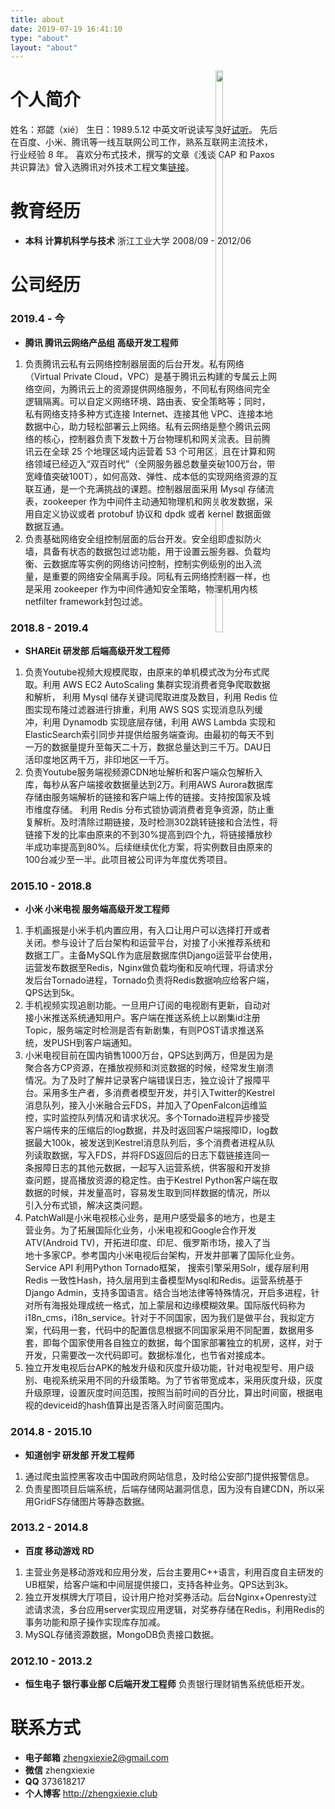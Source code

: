 ```yaml
---
title: about
date: 2019-07-19 16:41:10
type: "about"
layout: "about"
---
```


<img style="position:relative;right:100px;float:right" src="/medias/pic/2.jpg" width="15%" height="48%">

# 个人简介
姓名：郑勰（xié）
生日：1989.5.12
中英文听说读写良好[试听](https://music.163.com/dj?id=2059907935&userid=52336738)。
先后在百度、小米、腾讯等一线互联网公司工作，熟系互联网主流技术，行业经验 8 年。
喜欢分布式技术，撰写的文章《浅谈 CAP 和 Paxos 共识算法》曾入选腾讯对外技术工程文集[链接](https://mp.weixin.qq.com/s/Fj4zERz9PEuNumd_SI0bEA)。

# 教育经历
* <b>本科 计算机科学与技术</b>
浙江工业大学
2008/09 - 2012/06

# 公司经历
### 2019.4 - 今
* <b>腾讯 腾讯云网络产品组 高级开发工程师</b>
1. 负责腾讯云私有云网络控制器层面的后台开发。私有网络（Virtual Private Cloud，VPC）是基于腾讯云构建的专属云上网络空间，为腾讯云上的资源提供网络服务，不同私有网络间完全逻辑隔离。可以自定义网络环境、路由表、安全策略等；同时，私有网络支持多种方式连接 Internet、连接其他 VPC、连接本地数据中心，助力轻松部署云上网络。私有云网络是整个腾讯云网络的核心，控制器负责下发数十万台物理机和网关流表。目前腾讯云在全球 25 个地理区域内运营着 53 个可用区，且在计算和网络领域已经迈入“双百时代”（全网服务器总数量突破100万台，带宽峰值突破100T），如何高效、弹性、成本低的实现网络资源的互联互通，是一个充满挑战的课题。控制器层面采用 Mysql 存储流表，zookeeper 作为中间件主动通知物理机和网关收发数据，采用自定义协议或者 protobuf 协议和 dpdk 或者 kernel 数据面做数据互通。
2. 负责基础网络安全组控制层面的后台开发。安全组即虚拟防火墙，具备有状态的数据包过滤功能，用于设置云服务器、负载均衡、云数据库等实例的网络访问控制，控制实例级别的出入流量，是重要的网络安全隔离手段。同私有云网络控制器一样，也是采用 zookeeper 作为中间件通知安全策略，物理机用内核 netfilter framework封包过滤。

### 2018.8 - 2019.4
* <b>SHAREit 研发部 后端高级开发工程师</b>
1. 负责Youtube视频大规模爬取，由原来的单机模式改为分布式爬取。利用 AWS EC2 AutoScaling 集群实现消费者竞争爬取数据和解析， 利用 Mysql 储存关键词爬取进度及数目，利用 Redis 位图实现布隆过滤器进行排重，利用 AWS SQS 实现消息队列缓冲，利用 Dynamodb 实现底层存储，利用 AWS Lambda 实现和ElasticSearch索引同步并提供给服务端查询。由最初的每天不到一万的数据量提升至每天二十万，数据总量达到三千万。DAU日活印度地区两千万，非印地区一千万。
2. 负责Youtube服务端视频源CDN地址解析和客户端众包解析入库，每秒从客户端接收数据量达到2万。利用AWS Aurora数据库存储由服务端解析的链接和客户端上传的链接。支持按国家及城市维度存储。 利用 Redis 分布式锁协调消费者竞争资源，防止重复解析。及时清除过期链接，及时检测302跳转链接和合法性，将链接下发的比率由原来的不到30%提高到四个九，将链接播放秒半成功率提高到80%。后续继续优化方案，将实例数目由原来的100台减少至一半。此项目被公司评为年度优秀项目。

### 2015.10 - 2018.8
* <b>小米 小米电视 服务端高级开发工程师</b>
1. 手机画报是小米手机内置应用，有入口让用户可以选择打开或者关闭。参与设计了后台架构和运营平台，对接了小米推荐系统和数据工厂。主备MySQL作为底层数据库供Django运营平台使用，运营发布数据至Redis，Nginx做负载均衡和反响代理，将请求分发后台Tornado进程，Tornado负责将Redis数据响应给客户端，QPS达到5k。
2. 手机视频实现追剧功能。一旦用户订阅的电视剧有更新，自动对接小米推送系统通知用户。客户端在推送系统上以剧集id注册Topic，服务端定时检测是否有新剧集，有则POST请求推送系统，发PUSH到客户端通知。
3. 小米电视目前在国内销售1000万台，QPS达到两万，但是因为是聚合各方CP资源，在播放视频和浏览数据的时候，经常发生崩溃情况。为了及时了解并记录客户端错误日志，独立设计了报障平台。采用多生产者，多消费者模型开发，并引入Twitter的Kestrel消息队列，接入小米融合云FDS，并加入了OpenFalcon运维监控，实时监控队列情况和请求状况。多个Tornado进程异步接受客户端传来的压缩后的log数据，并及时返回客户端报障ID，log数据最大100k，被发送到Kestrel消息队列后，多个消费者进程从队列读取数据，写入FDS，并将FDS返回后的日志下载链接连同一条报障日志的其他元数据，一起写入运营系统，供客服和开发排查问题，提高播放资源的稳定性。由于Kestrel Python客户端在取数据的时候，并发量高时，容易发生取到同样数据的情况，所以引入分布式锁，解决这类问题。
4. PatchWall是小米电视核心业务，是用户感受最多的地方，也是主营业务。为了拓展国际化业务，小米电视和Google合作开发ATV(Android TV)，开拓进印度、印尼、俄罗斯市场，接入了当地十多家CP。参考国内小米电视后台架构，开发并部署了国际化业务。Service API 利用Python Tornado框架， 搜索引擎采用Solr，缓存层利用Redis 一致性Hash，持久层用到主备模型Mysql和Redis。运营系统基于Django Admin，支持多国语言。结合当地法律等特殊情况，开启多进程，针对所有海报处理成统一格式，加上蒙层和边缘模糊效果。国际版代码称为i18n_cms，i18n_service。针对于不同国家，因为我们是做平台，我拟定方案，代码用一套，代码中的配置信息根据不同国家采用不同配置，数据用多套，即每个国家使用各自独立的数据，每个国家部署独立的机房，这样，对于开发，只需要改一次代码即可。数据标准化，也节省对接成本。
5. 独立开发电视后台APK的触发升级和灰度升级功能，针对电视型号、用户级别、电视系统采用不同的升级策略。为了节省带宽成本，采用灰度升级，灰度升级原理，设置灰度时间范围，按照当前时间的百分比，算出时间窗，根据电视的deviceid的hash值算出是否落入时间窗范围内。

### 2014.8 - 2015.10
* <b>知道创宇 研发部 开发工程师</b>
1. 通过爬虫监控黑客攻击中国政府网站信息，及时给公安部门提供报警信息。
2. 负责星图项目后端系统，后端存储网站漏洞信息，因为没有自建CDN，所以采用GridFS存储图片等静态数据。


### 2013.2 - 2014.8
* <b>百度 移动游戏 RD</b>
1. 主营业务是移动游戏和应用分发，后台主要用C++语言，利用百度自主研发的UB框架，给客户端和中间层提供接口，支持各种业务。QPS达到3k。
2. 独立开发棋牌大厅项目，设计用户抢对奖券活动。后台Nginx+Openresty过滤请求流，多台应用server实现应用逻辑，对奖券存储在Redis，利用Redis的事务功能和原子操作实现库存加减。
3. MySQL存储资源数据，MongoDB负责接口数据。


### 2012.10 - 2013.2
* <b>恒生电子 银行事业部 C后端开发工程师</b>
负责银行理财销售系统低柜开发。


# 联系方式
* <b>电子邮箱</b>
zhengxiexie2@gmail.com
* <b>微信</b>
zhengxiexie
* <b>QQ</b>
373618217
* <b>个人博客</b>
http://zhengxiexie.club

